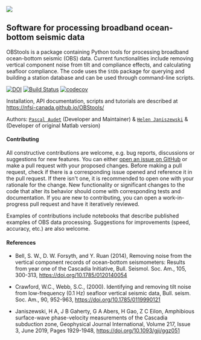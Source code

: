 
![](./obstools/examples/picture/obstools_logo.png)

## Software for processing broadband ocean-bottom seismic data

OBStools is a package containing Python tools for processing broadband
ocean-bottom seismic (OBS) data. Current functionalities include removing
vertical component noise from tilt and compliance effects, and calculating
seafloor compliance. The code uses 
the ``StDb`` package for querying and building a station database and
can be used through command-line scripts.

[![DOI](https://zenodo.org/badge/DOI/10.5281/zenodo.4281480.svg)](https://doi.org/10.5281/zenodo.4281480)
[![Build Status](https://travis-ci.org/nfsi-canada/OBStools.svg?branch=master)](https://travis-ci.org/nfsi-canada/OBStools)
[![codecov](https://codecov.io/gh/nfsi-canada/OBStools/branch/master/graph/badge.svg)](https://codecov.io/gh/nfsi-canada/OBStools)

Installation, API documentation, scripts and tutorials are described at https://nfsi-canada.github.io/OBStools/

Authors: [`Pascal Audet`](https://www.uogeophysics.com/authors/admin/) (Developer and Maintainer) & [`Helen Janiszewski`](https://helenjaniszewski.squarespace.com) & (Developer of original Matlab version)

<!-- #### Citing

If you use `OBStools` in your work, please cite the 
[`Zenodo DOI`](https://zenodo.org/badge/latestdoi/211722700).
 -->
#### Contributing

All constructive contributions are welcome, e.g. bug reports, discussions or suggestions for new features. You can either [open an issue on GitHub](https://github.com/nfsi-canada/OBStools/issues) or make a pull request with your proposed changes. Before making a pull request, check if there is a corresponding issue opened and reference it in the pull request. If there isn't one, it is recommended to open one with your rationale for the change. New functionality or significant changes to the code that alter its behavior should come with corresponding tests and documentation. If you are new to contributing, you can open a work-in-progress pull request and have it iteratively reviewed. 

Examples of contributions include notebooks that describe published examples of OBS data
processing. Suggestions for improvements (speed, accuracy, etc.) are also welcome.

#### References

- Bell, S. W., D. W. Forsyth, and Y. Ruan (2014), Removing noise from the vertical component records of ocean-bottom seismometers: Results from year one of the Cascadia Initiative, Bull. Seismol. Soc. Am., 105, 300-313, https://doi.org/10.1785/0120140054

- Crawford, W.C., Webb, S.C., (2000). Identifying and removing tilt noise from low-frequency (0.1 Hz) seafloor vertical seismic data, Bull. seism. Soc. Am., 90, 952-963, https://doi.org/10.1785/0119990121

- Janiszewski, H A, J B Gaherty, G A Abers, H Gao, Z C Eilon, Amphibious surface-wave phase-velocity measurements of the Cascadia subduction zone, Geophysical Journal International, Volume 217, Issue 3, June 2019, Pages 1929-1948, https://doi.org/10.1093/gji/ggz051
